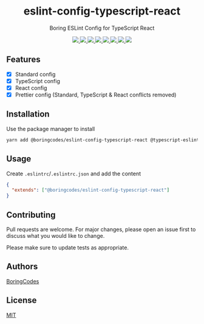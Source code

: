 <div align="center">
  <h1>eslint-config-typescript-react</h1>
  <p>Boring ESLint Config for TypeScript React</p>

  <div>
    <a href="https://github.com/boringcodes/eslint-config-typescript-react/commits" aria-label="Commitizen Friendly">
      <img src="https://img.shields.io/badge/commitizen-friendly-brightgreen.svg?style=flat-square">
    </a>
    <a href="https://github.com/boringcodes/eslint-config-typescript-react" aria-label="Prettier Code Style">
      <img src="https://img.shields.io/badge/code_style-prettier-brightgreen?style=flat-square">
    </a>
    <a href="https://github.com/boringcodes/eslint-config-typescript-react/actions" aria-label="Lint Status">
      <img src="https://img.shields.io/github/workflow/status/boringcodes/eslint-config-typescript-react/lint-source?style=flat-square&label=lint">
    </a>
    <a href="https://david-dm.org/boringcodes/eslint-config-typescript-react" aria-label="Dependencies Status">
      <img src="https://img.shields.io/david/boringcodes/eslint-config-typescript-react?style=flat-square">
    </a>
    <a href="https://www.npmjs.com/package/@boringcodes/eslint-config-typescript-react" aria-label="NPM Version">
      <img src="https://img.shields.io/npm/v/@boringcodes/eslint-config-typescript-react?color=brightgreen&style=flat-square">
    </a>
    <a href="https://www.npmjs.com/package/@boringcodes/eslint-config-typescript-react" aria-label="NPM Downloads">
      <img src="https://img.shields.io/npm/dm/@boringcodes/eslint-config-typescript-react?style=flat-square">
    </a>
    <a href="https://github.com/boringcodes/eslint-config-typescript-react/blob/master/LICENSE" aria-label="MIT License">
      <img src="https://img.shields.io/github/license/boringcodes/eslint-config-typescript-react?color=brightgreen&style=flat-square">
    </a>
    <a href="https://github.com/boringcodes" aria-label="BoringCodes Verified">
      <img src="https://img.shields.io/badge/boringcodes-verified-brightgreen?style=flat-square">
    </a>
  </div>
</div>

## Features

- [x] Standard config
- [x] TypeScript config
- [x] React config
- [x] Prettier config (Standard, TypeScript & React conflicts removed)

## Installation

Use the package manager to install

```bash
yarn add @boringcodes/eslint-config-typescript-react @typescript-eslint/eslint-plugin @typescript-eslint/parser eslint-config-prettier eslint-config-standard-with-typescript eslint-plugin-import eslint-plugin-node eslint-plugin-promise eslint-plugin-react eslint-plugin-standard eslint typescript --dev
```

## Usage

Create `.eslintrc`/`.eslintrc.json` and add the content

```json
{
  "extends": ["@boringcodes/eslint-config-typescript-react"]
}
```

## Contributing

Pull requests are welcome. For major changes, please open an issue first to discuss what you would like to change.

Please make sure to update tests as appropriate.

## Authors

[BoringCodes](https://github.com/boringcodes)

## License

[MIT](https://github.com/boringcodes/eslint-config-typescript-react/blob/master/LICENSE)
